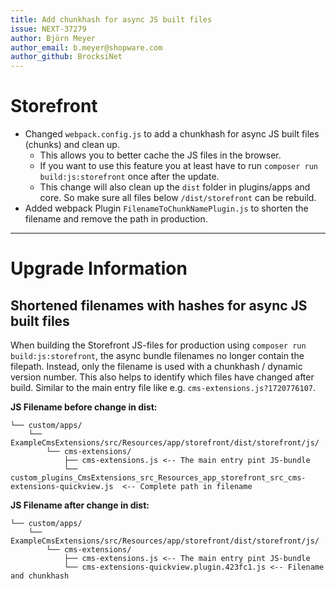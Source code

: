 ```yaml
---
title: Add chunkhash for async JS built files
issue: NEXT-37279
author: Björn Meyer
author_email: b.meyer@shopware.com
author_github: BrocksiNet
---
```

# Storefront
* Changed `webpack.config.js` to add a chunkhash for async JS built files (chunks) and clean up.
  * This allows you to better cache the JS files in the browser.
  * If you want to use this feature you at least have to run `composer run build:js:storefront` once after the update.
  * This change will also clean up the `dist` folder in plugins/apps and core. So make sure all files below 
    `/dist/storefront` can be rebuild.
* Added webpack Plugin `FilenameToChunkNamePlugin.js` to shorten the filename and remove the path in production.
___
# Upgrade Information

## Shortened filenames with hashes for async JS built files
When building the Storefront JS-files for production using `composer run build:js:storefront`, the async bundle filenames no longer contain the filepath.
Instead, only the filename is used with a chunkhash / dynamic version number. This also helps to identify which files have changed after build. Similar to the main entry file like e.g. `cms-extensions.js?1720776107`.

**JS Filename before change in dist:**
```
└── custom/apps/
    └── ExampleCmsExtensions/src/Resources/app/storefront/dist/storefront/js/
        └── cms-extensions/           
            ├── cms-extensions.js <-- The main entry pint JS-bundle
            └── custom_plugins_CmsExtensions_src_Resources_app_storefront_src_cms-extensions-quickview.js  <-- Complete path in filename
```

**JS Filename after change in dist:**
```
└── custom/apps/
    └── ExampleCmsExtensions/src/Resources/app/storefront/dist/storefront/js/
        └── cms-extensions/           
            ├── cms-extensions.js <-- The main entry pint JS-bundle
            └── cms-extensions-quickview.plugin.423fc1.js <-- Filename and chunkhash
```
